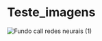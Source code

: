 # Teste_imagens

![Fundo call redes neurais (1)](https://user-images.githubusercontent.com/32595366/198382650-f8a29af2-8831-4347-85ea-0c26df66518e.png)
